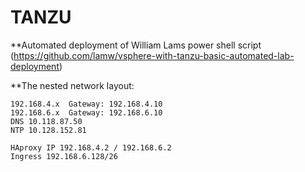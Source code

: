 # TANZU

**Automated deployment of William Lams power shell script (https://github.com/lamw/vsphere-with-tanzu-basic-automated-lab-deployment)


**The nested network layout: 

```
192.168.4.x  Gateway: 192.168.4.10
192.168.6.x  Gateway: 192.168.6.10
DNS 10.118.87.50
NTP 10.128.152.81

HAproxy IP 192.168.4.2 / 192.168.6.2
Ingress 192.168.6.128/26
```




